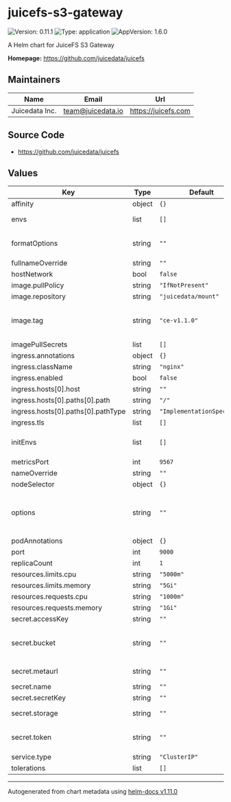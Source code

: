 # juicefs-s3-gateway

![Version: 0.11.1](https://img.shields.io/badge/Version-0.11.1-informational?style=flat-square) ![Type: application](https://img.shields.io/badge/Type-application-informational?style=flat-square) ![AppVersion: 1.6.0](https://img.shields.io/badge/AppVersion-1.6.0-informational?style=flat-square)

A Helm chart for JuiceFS S3 Gateway

**Homepage:** <https://github.com/juicedata/juicefs>

## Maintainers

| Name | Email | Url |
| ---- | ------ | --- |
| Juicedata Inc. | <team@juicedata.io> | <https://juicefs.com> |

## Source Code

* <https://github.com/juicedata/juicefs>

## Values

| Key | Type | Default | Description |
|-----|------|---------|-------------|
| affinity | object | `{}` |  |
| envs | list | `[]` | Environment variables for the gateway container Example:  - name: JFSCHAN    value: "gluster" |
| formatOptions | string | `""` | JuiceFS format options. Separated by spaces Example: "--inodes=1000000 --block-size=4M" Ref: https://juicefs.com/docs/community/command_reference#format |
| fullnameOverride | string | `""` |  |
| hostNetwork | bool | `false` |  |
| image.pullPolicy | string | `"IfNotPresent"` |  |
| image.repository | string | `"juicedata/mount"` |  |
| image.tag | string | `"ce-v1.1.0"` | Overrides the image tag which defaults to the chart appVersion. For JuiceFS Community Edition, use ce-vx.x.x style tags For JuiceFS Enterprise Edition, use ee-vx.x.x style tags Find the latest built images in our docker image repo: https://hub.docker.com/r/juicedata/mount |
| imagePullSecrets | list | `[]` |  |
| ingress.annotations | object | `{}` |  |
| ingress.className | string | `"nginx"` |  |
| ingress.enabled | bool | `false` |  |
| ingress.hosts[0].host | string | `""` |  |
| ingress.hosts[0].paths[0].path | string | `"/"` |  |
| ingress.hosts[0].paths[0].pathType | string | `"ImplementationSpecific"` |  |
| ingress.tls | list | `[]` |  |
| initEnvs | list | `[]` | Environment variables for init containers Example:  - name: GOOGLE_APPLICATION_CREDENTIALS    value: "/root/.config/gcloud/application_default_credentials.json" |
| metricsPort | int | `9567` |  |
| nameOverride | string | `""` |  |
| nodeSelector | object | `{}` |  |
| options | string | `""` | Gateway Options. Separated by spaces Example: "--get-timeout=60 --put-timeout=60" CE Ref: https://juicefs.com/docs/community/command_reference#gateway EE Ref: https://juicefs.com/docs/cloud/reference/command_reference/#gateway |
| podAnnotations | object | `{}` |  |
| port | int | `9000` |  |
| replicaCount | int | `1` |  |
| resources.limits.cpu | string | `"5000m"` |  |
| resources.limits.memory | string | `"5Gi"` |  |
| resources.requests.cpu | string | `"1000m"` |  |
| resources.requests.memory | string | `"1Gi"` |  |
| secret.accessKey | string | `""` | Access key for object storage |
| secret.bucket | string | `""` | Object storage bucket or full endpoint CE Ref: https://juicefs.com/docs/community/how_to_setup_object_storage EE Ref (see --bucket): https://juicefs.com/docs/cloud/reference/command_reference/#auth |
| secret.metaurl | string | `""` | Connection URL for metadata engine (e.g. Redis) Ref: https://juicefs.com/docs/community/databases_for_metadata |
| secret.name | string | `""` | The JuiceFS file system name. |
| secret.secretKey | string | `""` | Secret key for object storage |
| secret.storage | string | `""` | Object storage type, such as `s3`, `gs`, `oss` Ref: https://juicefs.com/docs/community/how_to_setup_object_storage |
| secret.token | string | `""` | JuiceFS Enterprise Edition file system token, if this token is specified, this helm chart then assumes JuiceFS EE and neglect all CE configurations |
| service.type | string | `"ClusterIP"` |  |
| tolerations | list | `[]` |  |

----------------------------------------------
Autogenerated from chart metadata using [helm-docs v1.11.0](https://github.com/norwoodj/helm-docs/releases/v1.11.0)
